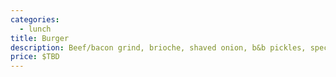 ```yaml
---
categories:
  - lunch
title: Burger
description: Beef/bacon grind, brioche, shaved onion, b&b pickles, special sauce
price: $TBD
---
```

